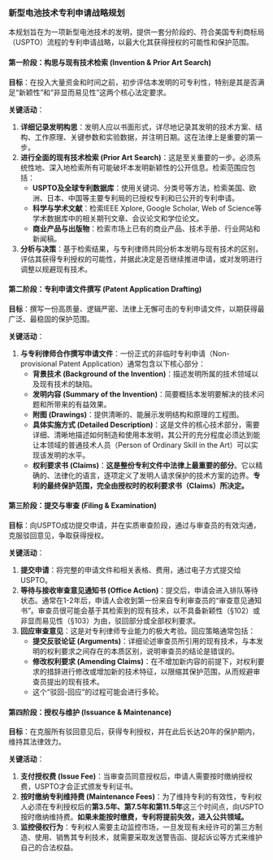 ### 新型电池技术专利申请战略规划

本规划旨在为一项新型电池技术的发明，提供一套分阶段的、符合美国专利商标局（USPTO）流程的专利申请战略，以最大化其获得授权的可能性和保护范围。

#### 第一阶段：构思与现有技术检索 (Invention & Prior Art Search)

**目标**：在投入大量资金和时间之前，初步评估本发明的可专利性，特别是其是否满足“新颖性”和“非显而易见性”这两个核心法定要求。

**关键活动**：
1.  **详细记录发明构思**：发明人应以书面形式，详尽地记录其发明的技术方案、结构、工作原理、关键参数和实验数据，并注明日期。这在法律上是重要的第一步。
2.  **进行全面的现有技术检索 (Prior Art Search)**：这是至关重要的一步。必须系统性地、深入地检索所有可能破坏本发明新颖性的公开信息。检索范围应包括：
    *   **USPTO及全球专利数据库**：使用关键词、分类号等方法，检索美国、欧洲、日本、中国等主要专利局的已授权专利和已公开的专利申请。
    *   **科学与学术文献**：检索IEEE Xplore, Google Scholar, Web of Science等学术数据库中的相关期刊文章、会议论文和学位论文。
    *   **商业产品与出版物**：检索市场上已有的商业产品、技术手册、行业网站和新闻稿。
3.  **分析与决策**：基于检索结果，与专利律师共同分析本发明与现有技术的区别，评估其获得专利授权的可能性，并据此决定是否继续推进申请，或对发明进行调整以规避现有技术。

#### 第二阶段：专利申请文件撰写 (Patent Application Drafting)

**目标**：撰写一份高质量、逻辑严密、法律上无懈可击的专利申请文件，以期获得最广泛、最稳固的保护范围。

**关键活动**：
1.  **与专利律师合作撰写申请文件**：一份正式的非临时专利申请（Non-provisional Patent Application）通常包含以下核心部分：
    *   **背景技术 (Background of the Invention)**：描述发明所属的技术领域以及现有技术的缺陷。
    *   **发明内容 (Summary of the Invention)**：简要概括本发明要解决的技术问题和所带来的有益效果。
    *   **附图 (Drawings)**：提供清晰的、能展示发明结构和原理的工程图。
    *   **具体实施方式 (Detailed Description)**：这是文件的核心技术部分，需要详细、清晰地描述如何制造和使用本发明，其公开的充分程度必须达到能让本领域的普通技术人员（Person of Ordinary Skill in the Art）可以实现该发明的水平。
    *   **权利要求书 (Claims)**：**这是整份专利文件中法律上最重要的部分**。它以精确的、法律化的语言，逐项定义了发明人请求保护的技术方案的边界。**专利的最终保护范围，完全由授权时的权利要求书（Claims）所决定。**

#### 第三阶段：提交与审查 (Filing & Examination)

**目标**：向USPTO成功提交申请，并在实质审查阶段，通过与审查员的有效沟通，克服驳回意见，争取获得授权。

**关键活动**：
1.  **提交申请**：将完整的申请文件和相关表格、费用，通过电子方式提交给USPTO。
2.  **等待与接收审查意见通知书 (Office Action)**：提交后，申请会进入排队等待状态。通常在1-2年后，申请人会收到第一份来自专利审查员的“审查意见通知书”。审查员很可能会基于其检索到的现有技术，以不具备新颖性（§102）或非显而易见性（§103）为由，驳回部分或全部权利要求。
3.  **回应审查意见**：这是对专利律师专业能力的极大考验。回应策略通常包括：
    *   **提交反驳论证 (Arguments)**：详细论述审查员所引用的现有技术，与本发明的权利要求之间存在的本质区别，说明审查员的结论是错误的。
    *   **修改权利要求 (Amending Claims)**：在不增加新内容的前提下，对权利要求的措辞进行修改或增加新的技术特征，以限缩其保护范围，从而规避审查员提出的现有技术。
    *   这个“驳回-回应”的过程可能会进行多轮。

#### 第四阶段：授权与维护 (Issuance & Maintenance)

**目标**：在克服所有驳回意见后，获得专利授权，并在此后长达20年的保护期内，维持其法律效力。

**关键活动**：
1.  **支付授权费 (Issue Fee)**：当审查员同意授权后，申请人需要按时缴纳授权费，USPTO才会正式颁发专利证书。
2.  **按时缴纳专利维持费 (Maintenance Fees)**：为了维持专利的有效性，专利权人必须在专利授权后的**第3.5年、第7.5年和第11.5年**这三个时间点，向USPTO按时缴纳维持费。**如果未能按时缴费，专利将提前失效，进入公共领域。**
3.  **监控侵权行为**：专利权人需要主动监控市场，一旦发现有未经许可的第三方制造、使用、销售其专利技术，就需要采取发送警告函、提起诉讼等方式来维护自己的合法权益。